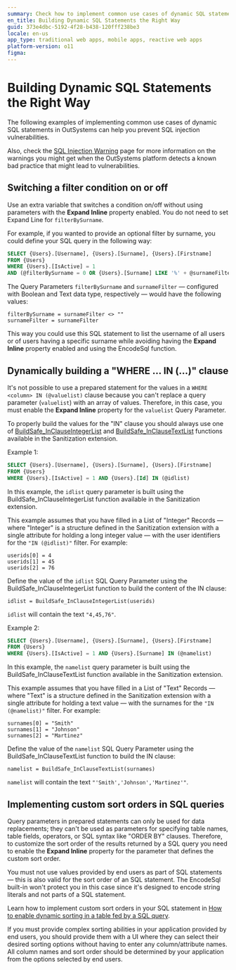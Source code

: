 ```yaml
---
summary: Check how to implement common use cases of dynamic SQL statements in OutSystems while preventing SQL injection vulnerabilities.
en_title: Building Dynamic SQL Statements the Right Way
guid: 373e4dbc-5192-4f28-b438-120fff238be3
locale: en-us
app_type: traditional web apps, mobile apps, reactive web apps
platform-version: o11
figma:
---
```


# Building Dynamic SQL Statements the Right Way

The following examples of implementing common use cases of dynamic SQL statements in OutSystems can help you prevent SQL injection vulnerabilities.

Also, check the [SQL Injection Warning](https://success.outsystems.com/Documentation/11/Reference/Errors_and_Warnings/Warnings/SQL_Injection_Warning) page for more information on the warnings you might get when the OutSystems platform detects a known bad practice that might lead to vulnerabilities.

## Switching a filter condition on or off

Use an extra variable that switches a condition on/off without using parameters with the **Expand Inline** property enabled. You do not need to set Expand Line for `filterBySurname`.

For example, if you wanted to provide an optional filter by surname, you could define your SQL query in the following way:

```sql
SELECT {Users}.[Username], {Users}.[Surname], {Users}.[Firstname]
FROM {Users}
WHERE {Users}.[IsActive] = 1
AND (@filterBySurname = 0 OR {Users}.[Surname] LIKE '%' + @surnameFilter +'%')
```

The Query Parameters `filterBySurname` and `surnameFilter` — configured with Boolean and Text data type, respectively — would have the following values:

```
filterBySurname = surnameFilter <> ""
surnameFilter = surnameFilter
```

This way you could use this SQL statement to list the username of all users or of users having a specific surname while avoiding having the **Expand Inline** property enabled and using the EncodeSql function.

## Dynamically building a "WHERE ... IN (...)" clause

It's not possible to use a prepared statement for the values in a `WHERE <column> IN (@valuelist)` clause because you can't replace a query parameter (`valuelist`) with an array of values. Therefore, in this case, you must enable the **Expand Inline** property for the `valuelist` Query Parameter.

To properly build the values for the "IN" clause you should always use one of [BuildSafe_InClauseIntegerList](https://success.outsystems.com/Documentation/11/Reference/OutSystems_APIs/Sanitization_API#BuildSafe_InClauseIntegerList) and [BuildSafe_InClauseTextList](https://success.outsystems.com/Documentation/11/Reference/OutSystems_APIs/Sanitization_API#BuildSafe_InClauseTextList) functions available in the Sanitization extension.

Example 1:

```sql
SELECT {Users}.[Username], {Users}.[Surname], {Users}.[Firstname]
FROM {Users}
WHERE {Users}.[IsActive] = 1 AND {Users}.[Id] IN (@idlist)
```

In this example, the `idlist` query parameter is built using the BuildSafe_InClauseIntegerList function available in the Sanitization extension.

This example assumes that you have filled in a List of "Integer" Records — where "Integer" is a structure defined in the Sanitization extension with a single attribute for holding a long integer value — with the user identifiers for the `"IN (@idlist)"` filter. For example:

```
userids[0] = 4
userids[1] = 45
userids[2] = 76
```

Define the value of the `idlist` SQL Query Parameter using the BuildSafe_InClauseIntegerList function to build the content of the IN clause:

```
idlist = BuildSafe_InClauseIntegerList(userids)
```

`idlist` will contain the text `"4,45,76"`.

Example 2:

```sql
SELECT {Users}.[Username], {Users}.[Surname], {Users}.[Firstname]
FROM {Users}
WHERE {Users}.[IsActive] = 1 AND {Users}.[Surname] IN (@namelist) 
```

In this example, the `namelist` query parameter is built using the BuildSafe_InClauseTextList function available in the Sanitization extension.

This example assumes that you have filled in a List of "Text" Records — where "Text" is a structure defined in the Sanitization extension with a single attribute for holding a text value — with the surnames for the `"IN (@namelist)"` filter. For example:

```
surnames[0] = "Smith"
surnames[1] = "Johnson"
surnames[2] = "Martinez"
```

Define the value of the `namelist` SQL Query Parameter using the BuildSafe_InClauseTextList function to build the IN clause:

```
namelist = BuildSafe_InClauseTextList(surnames)
```

`namelist` will contain the text `"'Smith','Johnson','Martinez'"`.

## Implementing custom sort orders in SQL queries

Query parameters in prepared statements can only be used for data replacements; they can't be used as parameters for specifying table names, table fields, operators, or SQL syntax like "ORDER BY" clauses. Therefore, to customize the sort order of the results returned by a SQL query you need to enable the **Expand Inline** property for the parameter that defines the custom sort order.

You must not use values provided by end users as part of SQL statements — this is also valid for the sort order of an SQL statement. The EncodeSql built-in won't protect you in this case since it's designed to encode string literals and not parts of a SQL statement.

Learn how to implement custom sort orders in your SQL statement in [How to enable dynamic sorting in a table fed by a SQL query](https://success.outsystems.com/Documentation/How-to_Guides/Development/How_to_enable_dynamic_sorting_in_a_table_fed_by_a_SQL_query).

If you must provide complex sorting abilities in your application provided by end users, you should provide them with a UI where they can select their desired sorting options without having to enter any column/attribute names. All column names and sort order should be determined by your application from the options selected by end users.
